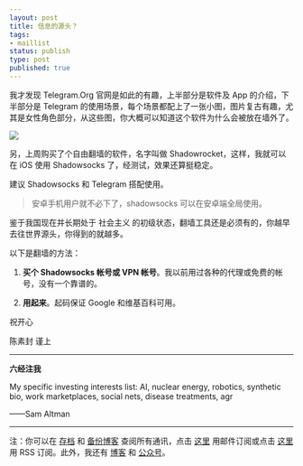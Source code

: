 ```yaml
--- 
layout: post
title: 信息的源头？
tags: 
- maillist
status: publish
type: post
published: true
---
```


我才发现 Telegram.Org 官网是如此的有趣，上半部分是软件及 App 的介绍，下半部分是 Telegram 的使用场景，每个场景都配上了一张小图，图片复古有趣，尤其是女性角色部分，从这些图，你大概可以知道这个软件为什么会被放在墙外了。

![](http://openmindclub.qiniudn.com/cnfeat/image/TelegramOrg.jpg)

另，上周购买了个自由翻墙的软件，名字叫做 Shadowrocket，这样，我就可以在 iOS 使用 Shadowsocks 了，经测试，效果还算挺稳定。

建议 Shadowsocks 和 Telegram 搭配使用。

>安卓手机用户就不必下了，shadowsocks 可以在安卓端全局使用。

鉴于我国现在并长期处于 社会主义 的初级状态，翻墙工具还是必须有的，你越早去往世界源头，你得到的就越多。

以下是翻墙的方法：

1. __买个 Shadowsocks 帐号或 VPN 帐号__。我以前用过各种的代理或免费的帐号，没有一个靠谱的。

2. __用起来__。起码保证 Google 和维基百科可用。

祝开心

陈素封 谨上

----

**六经注我**

My specific investing interests list: AI, nuclear energy, robotics, synthetic bio, work marketplaces, social nets, disease treatments, agr

——Sam Altman


----

注：你可以在 [存档](http://tinyletter.com/cnfeat/archive) 和 [备份博客](mesule.com) 查阅所有通讯，点击 [这里](http://tinyletter.com/cnfeat) 用邮件订阅或点击  [这里](http://mesule.com/feed/) 用 RSS 订阅。此外，我还有 [博客](cnfeat.com) 和 [公众号](http://t.cn/RGaif2N)。

